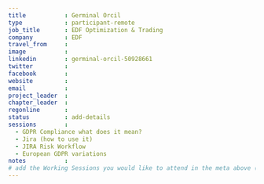 ```yaml
---
title           : Germinal Orcil
type            : participant-remote
job_title       : EDF Optimization & Trading
company         : EDF
travel_from     :
image           :
linkedin        : germinal-orcil-50928661
twitter         :
facebook        :
website         :
email           :
project_leader  :
chapter_leader  :
regonline       :
status          : add-details
sessions        :
  - GDPR Compliance what does it mean?
  - Jira (how to use it)
  - JIRA Risk Workflow
  - European GDPR variations
notes           :
# add the Working Sessions you would like to attend in the meta above (use the session's title) e.g. sessions (one per line): -Security Playbooks Diagrams -Hackathon Daily Sessions
---
```

